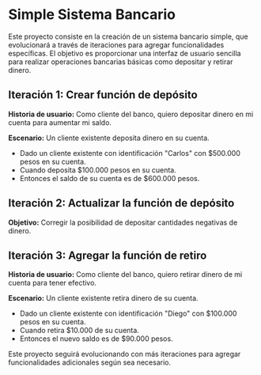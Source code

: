 # Simple Sistema Bancario

Este proyecto consiste en la creación de un sistema bancario simple, que evolucionará a través de iteraciones para agregar funcionalidades específicas. El objetivo es proporcionar una interfaz de usuario sencilla para realizar operaciones bancarias básicas como depositar y retirar dinero.

## Iteración 1: Crear función de depósito

**Historia de usuario:**
Como cliente del banco, quiero depositar dinero en mi cuenta para aumentar mi saldo.

**Escenario:**
Un cliente existente deposita dinero en su cuenta.
- Dado un cliente existente con identificación "Carlos" con $500.000 pesos en su cuenta.
- Cuando deposita $100.000 pesos en su cuenta.
- Entonces el saldo de su cuenta es de $600.000 pesos.

## Iteración 2: Actualizar la función de depósito

**Objetivo:**
Corregir la posibilidad de depositar cantidades negativas de dinero.

## Iteración 3: Agregar la función de retiro

**Historia de usuario:**
Como cliente del banco, quiero retirar dinero de mi cuenta para tener efectivo.

**Escenario:**
Un cliente existente retira dinero de su cuenta.
- Dado un cliente existente con identificación "Diego" con $100.000 pesos en su cuenta.
- Cuando retira $10.000 de su cuenta.
- Entonces el nuevo saldo es de $90.000 pesos.

Este proyecto seguirá evolucionando con más iteraciones para agregar funcionalidades adicionales según sea necesario.
